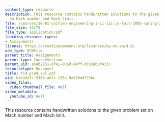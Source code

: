 ```yaml
---
content_type: resource
description: This resource contains handwritten solutions to the given problem set
  on Mach number and Mach limit.
file: /courses/16-01-unified-engineering-i-ii-iii-iv-fall-2005-spring-2006/b4fa3a7c5309a6fcf25d9a028dd725bc_f14_ps04_sol.pdf
file_size: 45775
file_type: application/pdf
learning_resource_types:
- Assignments
license: https://creativecommons.org/licenses/by-nc-sa/4.0/
ocw_type: OCWFile
parent_title: Assignments
parent_type: CourseSection
parent_uid: a6eb2151-6f41-806d-94ff-dc83eb5f4337
resourcetype: Document
title: f14_ps04_sol.pdf
uid: b4fa3a7c-5309-a6fc-f25d-9a028dd725bc
video_files:
  video_thumbnail_file: null
video_metadata:
  youtube_id: null
---
```

This resource contains handwritten solutions to the given problem set on Mach number and Mach limit.